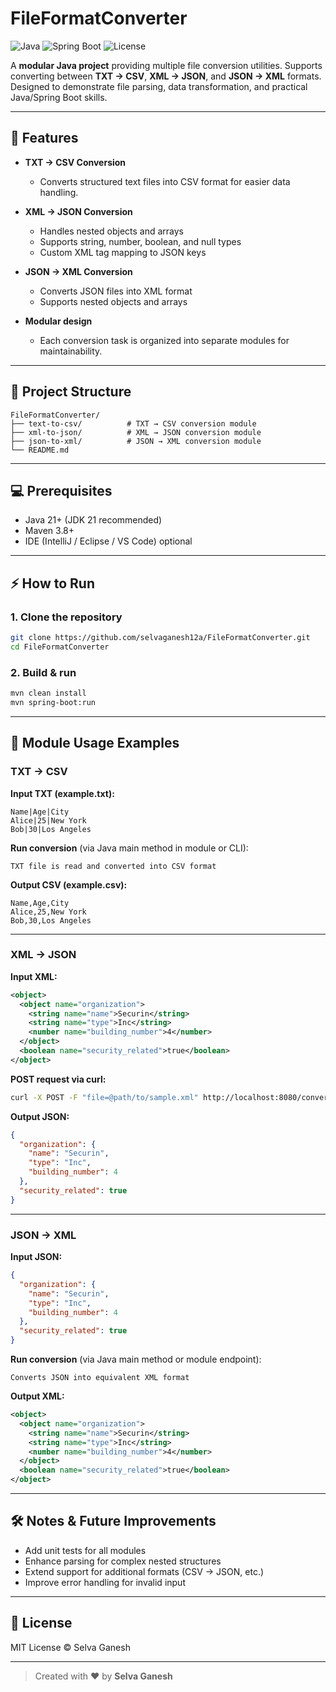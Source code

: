 # FileFormatConverter

![Java](https://img.shields.io/badge/Java-21-blue)
![Spring Boot](https://img.shields.io/badge/SpringBoot-3.5.6-green)
![License](https://img.shields.io/badge/License-MIT-yellow)

A **modular Java project** providing multiple file conversion utilities.
Supports converting between **TXT → CSV**, **XML → JSON**, and **JSON → XML** formats.
Designed to demonstrate file parsing, data transformation, and practical Java/Spring Boot skills.

---

## 🚀 Features

* **TXT → CSV Conversion**

  * Converts structured text files into CSV format for easier data handling.
* **XML → JSON Conversion**

  * Handles nested objects and arrays
  * Supports string, number, boolean, and null types
  * Custom XML tag mapping to JSON keys
* **JSON → XML Conversion**

  * Converts JSON files into XML format
  * Supports nested objects and arrays
* **Modular design**

  * Each conversion task is organized into separate modules for maintainability.

---

## 📂 Project Structure

```
FileFormatConverter/
├── text-to-csv/          # TXT → CSV conversion module
├── xml-to-json/          # XML → JSON conversion module
├── json-to-xml/          # JSON → XML conversion module
└── README.md
```

---

## 💻 Prerequisites

* Java 21+ (JDK 21 recommended)
* Maven 3.8+
* IDE (IntelliJ / Eclipse / VS Code) optional

---

## ⚡ How to Run

### 1. Clone the repository

```bash
git clone https://github.com/selvaganesh12a/FileFormatConverter.git
cd FileFormatConverter
```

### 2. Build & run

```bash
mvn clean install
mvn spring-boot:run
```

---

## 📝 Module Usage Examples

### TXT → CSV

**Input TXT (example.txt):**

```
Name|Age|City
Alice|25|New York
Bob|30|Los Angeles
```

**Run conversion** (via Java main method in module or CLI):

```
TXT file is read and converted into CSV format
```

**Output CSV (example.csv):**

```
Name,Age,City
Alice,25,New York
Bob,30,Los Angeles
```

---

### XML → JSON

**Input XML:**

```xml
<object>
  <object name="organization">
    <string name="name">Securin</string>
    <string name="type">Inc</string>
    <number name="building_number">4</number>
  </object>
  <boolean name="security_related">true</boolean>
</object>
```

**POST request via curl:**

```bash
curl -X POST -F "file=@path/to/sample.xml" http://localhost:8080/convert/xml-to-json
```

**Output JSON:**

```json
{
  "organization": {
    "name": "Securin",
    "type": "Inc",
    "building_number": 4
  },
  "security_related": true
}
```

---

### JSON → XML

**Input JSON:**

```json
{
  "organization": {
    "name": "Securin",
    "type": "Inc",
    "building_number": 4
  },
  "security_related": true
}
```

**Run conversion** (via Java main method or module endpoint):

```
Converts JSON into equivalent XML format
```

**Output XML:**

```xml
<object>
  <object name="organization">
    <string name="name">Securin</string>
    <string name="type">Inc</string>
    <number name="building_number">4</number>
  </object>
  <boolean name="security_related">true</boolean>
</object>
```

---

## 🛠️ Notes & Future Improvements

* Add unit tests for all modules
* Enhance parsing for complex nested structures
* Extend support for additional formats (CSV → JSON, etc.)
* Improve error handling for invalid input

---

## 📜 License

MIT License © Selva Ganesh

---

> Created with ❤️ by **Selva Ganesh**
